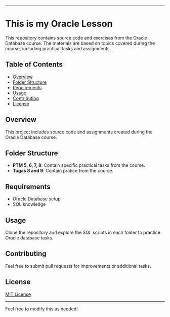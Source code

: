 
---

# This is my Oracle Lesson

This repository contains source code and exercises from the Oracle Database course. The materials are based on topics covered during the course, including practical tasks and assignments.

## Table of Contents
- [Overview](#overview)
- [Folder Structure](#folder-structure)
- [Requirements](#requirements)
- [Usage](#usage)
- [Contributing](#contributing)
- [License](#license)

## Overview
This project includes source code and assignments created during the Oracle Database course.

## Folder Structure
- **PTM 5, 6, 7, 8**: Contain specific practical tasks from the course.
- **Tugas 8 and 9**: Contain pratice from the course.

## Requirements
- Oracle Database setup
- SQL knowledge

## Usage
Clone the repository and explore the SQL scripts in each folder to practice Oracle database tasks.

## Contributing
Feel free to submit pull requests for improvements or additional tasks.

## License
[MIT License](LICENSE)

--- 

Feel free to modify this as needed!
